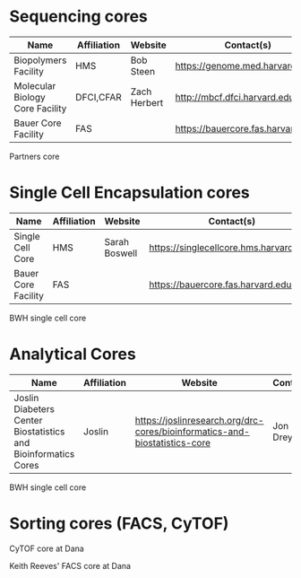 # Sequencing cores
|Name|Affiliation|Website|Contact(s)|Services/Capabilities|
|---|---|---|---|---|
|Biopolymers Facility|HMS|Bob Steen|https://genome.med.harvard.edu/|NGS|
|Molecular Biology Core Facility|DFCI,CFAR|Zach Herbert|http://mbcf.dfci.harvard.edu/|NGS|
|Bauer Core Facility|FAS| |https://bauercore.fas.harvard.edu/|NGS|

Partners core

# Single Cell Encapsulation cores
|Name|Affiliation|Website|Contact(s)|Services/Capabilities|
|---|---|---|---|---|
|Single Cell Core|HMS|Sarah Boswell|https://singlecellcore.hms.harvard.edu/|10X,InDrops|
|Bauer Core Facility|FAS| |https://bauercore.fas.harvard.edu/|10X,|

BWH single cell core

# Analytical Cores
|Name|Affiliation|Website|Contact(s)|Services/Capabilities|
|---|---|---|---|---|
|Joslin Diabeters Center Biostatistics and Bioinformatics Cores|Joslin|https://joslinresearch.org/drc-cores/bioinformatics-and-biostatistics-core|Jon Dreyfuss|NGS,proteomics,metabolomics,microarray|

BWH single cell core

# Sorting cores (FACS, CyTOF)
CyTOF core at Dana

Keith Reeves' FACS core at Dana





